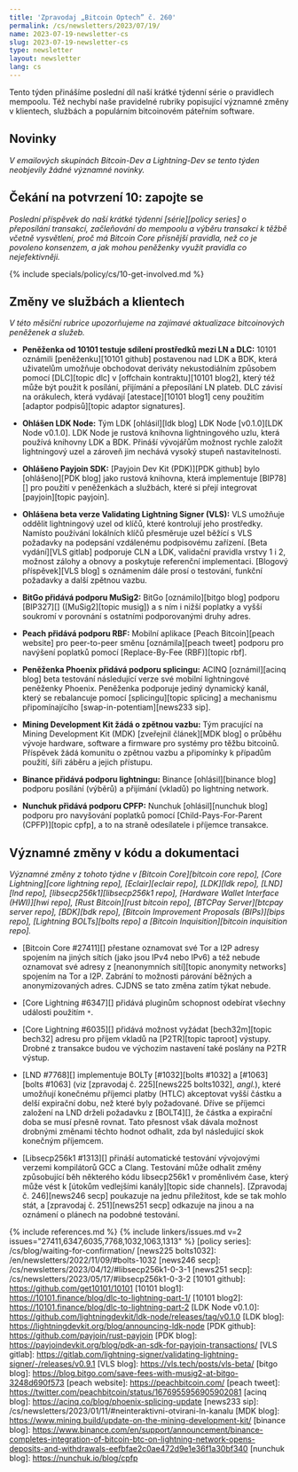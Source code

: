 ```yaml
---
title: 'Zpravodaj „Bitcoin Optech” č. 260'
permalink: /cs/newsletters/2023/07/19/
name: 2023-07-19-newsletter-cs
slug: 2023-07-19-newsletter-cs
type: newsletter
layout: newsletter
lang: cs
---
```

Tento týden přinášíme poslední díl naší krátké týdenní série o pravidlech
mempoolu. Též nechybí naše pravidelné rubriky popisující významné změny
v klientech, službách a populárním bitcoinovém páteřním software.

## Novinky

_V emailových skupinách Bitcoin-Dev a Lightning-Dev se tento týden neobjevily
žádné významné novinky._

## Čekání na potvrzení 10: zapojte se

_Poslední příspěvek do naší krátké týdenní [série][policy series] o
přeposílání transakcí, začleňování do mempoolu a výběru transakcí k
těžbě včetně vysvětlení, proč má Bitcoin Core přísnější pravidla, než
co je povoleno konsenzem, a jak mohou peněženky využít pravidla co
nejefektivněji._

{% include specials/policy/cs/10-get-involved.md %}

## Změny ve službách a klientech

*V této měsíční rubrice upozorňujeme na zajímavé aktualizace bitcoinových
peněženek a služeb.*

- **Peněženka od 10101 testuje sdílení prostředků mezi LN a DLC:**
  10101 oznámili [peněženku][10101 github] postavenou nad LDK a BDK, která uživatelům
  umožňuje obchodovat deriváty nekustodiálním způsobem pomocí [DLC][topic dlc]
  v [offchain kontraktu][10101 blog2], který též může být použit k posílání, přijímání
  a přeposílání LN plateb. DLC závisí na orákulech, která vydávají [atestace][10101 blog1]
  ceny použitím [adaptor podpisů][topic adaptor signatures].

- **Ohlášen LDK Node:**
  Tým LDK [ohlásil][ldk blog] LDK Node [v0.1.0][LDK Node v0.1.0]. LDK Node je rustová
  knihovna lightningového uzlu, která používá knihovny LDK a BDK. Přináší vývojářům
  možnost rychle založit lightningový uzel a zároveň jim nechává vysoký stupeň
  nastavitelnosti.

- **Ohlášeno Payjoin SDK:**
  [Payjoin Dev Kit (PDK)][PDK github] bylo [ohlášeno][PDK blog] jako rustová knihovna,
  která implementuje [BIP78][] pro použití v peněženkách a službách, které si přejí
  integrovat [payjoin][topic payjoin].

- **Ohlášena beta verze Validating Lightning Signer (VLS):**
  VLS umožňuje oddělit lightningový uzel od klíčů, které kontrolují jeho prostředky.
  Namísto používání lokálních klíčů přesměruje uzel běžící s VLS požadavky na podepsání
  vzdálenému podpisovému zařízení. [Beta vydání][VLS gitlab] podporuje CLN a LDK, validační
  pravidla vrstvy 1 i 2, možnost zálohy a obnovy a poskytuje referenční implementaci.
  [Blogový příspěvek][VLS blog] s oznámením dále prosí o testování, funkční požadavky
  a další zpětnou vazbu.

- **BitGo přidává podporu MuSig2:**
  BitGo [oznámilo][bitgo blog] podporu [BIP327][] ([MuSig2][topic musig]) a s ním
  i nižší poplatky a vyšší soukromí v porovnání s ostatními podporovanými druhy adres.

- **Peach přidává podporu RBF:**
  Mobilní aplikace [Peach Bitcoin][peach website] pro peer-to-peer směnu [oznámila][peach tweet]
  podporu pro navýšení poplatků pomocí [Replace-By-Fee (RBF)][topic rbf].

- **Peněženka Phoenix přidává podporu splicingu:**
  ACINQ [oznámil][acinq blog] beta testování následující verze své mobilní lightningové
  peněženky Phoenix. Peněženka podporuje jediný dynamický kanál, který se rebalancuje
  pomocí [splicingu][topic splicing] a mechanismu připomínajícího [swap-in-potentiam][news233 sip].

- **Mining Development Kit žádá o zpětnou vazbu:**
  Tým pracující na Mining Development Kit (MDK) [zveřejnil článek][MDK blog] o průběhu
  vývoje hardware, software a firmware pro systémy pro těžbu bitcoinů. Příspěvek žádá komunitu
  o zpětnou vazbu a připomínky k případům použití, šíři záběru a jejich přístupu.

- **Binance přidává podporu lightningu:**
  Binance [ohlásil][binance blog] podporu posílání (výběrů) a přijímání (vkladů) po
  lightning network.

- **Nunchuk přidává podporu CPFP:**
  Nunchuk [ohlásil][nunchuk blog] podporu pro navyšování poplatků pomocí [Child-Pays-For-Parent
  (CPFP)][topic cpfp], a to na straně odesílatele i příjemce transakce.

## Významné změny v kódu a dokumentaci

*Významné změny z tohoto týdne v [Bitcoin Core][bitcoin core repo], [Core
Lightning][core lightning repo], [Eclair][eclair repo], [LDK][ldk repo],
[LND][lnd repo], [libsecp256k1][libsecp256k1 repo], [Hardware Wallet
Interface (HWI)][hwi repo], [Rust Bitcoin][rust bitcoin repo], [BTCPay
Server][btcpay server repo], [BDK][bdk repo], [Bitcoin Improvement
Proposals (BIPs)][bips repo], [Lightning BOLTs][bolts repo] a
[Bitcoin Inquisition][bitcoin inquisition repo].*

- [Bitcoin Core #27411][] přestane oznamovat své Tor a I2P adresy spojením
  na jiných sítích (jako jsou IPv4 nebo IPv6) a též nebude oznamovat své adresy
  z [neanonymních sítí][topic anonymity networks] spojením na Tor a I2P.
  Zabrání to možnosti párování běžných a anonymizovaných adres. CJDNS se tato
  změna zatím týkat nebude.

- [Core Lightning #6347][] přidává pluginům schopnost odebírat všechny události
  použitím `*`.

- [Core Lightning #6035][] přidává možnost vyžádat [bech32m][topic bech32]
  adresu pro příjem vkladů na [P2TR][topic taproot] výstupy. Drobné z
  transakce budou ve výchozím nastavení také poslány na P2TR výstup.

- [LND #7768][] implementuje BOLTy [#1032][bolts #1032] a [#1063][bolts
  #1063] (viz [zpravodaj č. 225][news225 bolts1032], *angl.*), které umožňují
  konečnému příjemci platby (HTLC) akceptovat vyšší částku a delší expirační dobu,
  než které byly požadované. Dříve se příjemci založení na LND drželi požadavku
  z [BOLT4][], že částka a expirační doba se musí přesně rovnat. Tato
  přesnost však dávala možnost drobnými změnami těchto hodnot odhalit, zda byl
  následující skok konečným příjemcem.

- [Libsecp256k1 #1313][] přináší automatické testování vývojovými verzemi kompilátorů
  GCC a Clang. Testování může odhalit změny způsobující běh některého kódu
  libsecp256k1 v proměnlivém čase, který může vést k [útokům vedlejšími kanály][topic
  side channels]. [Zpravodaj č. 246][news246 secp] poukazuje na jednu příležitost,
  kde se tak mohlo stát, a [zpravodaj č. 251][news251 secp] odkazuje na jinou a na
  oznámení o plánech na podobné testování.

{% include references.md %}
{% include linkers/issues.md v=2 issues="27411,6347,6035,7768,1032,1063,1313" %}
[policy series]: /cs/blog/waiting-for-confirmation/
[news225 bolts1032]: /en/newsletters/2022/11/09/#bolts-1032
[news246 secp]: /cs/newsletters/2023/04/12/#libsecp256k1-0-3-1
[news251 secp]: /cs/newsletters/2023/05/17/#libsecp256k1-0-3-2
[10101 github]: https://github.com/get10101/10101
[10101 blog1]: https://10101.finance/blog/dlc-to-lightning-part-1/
[10101 blog2]: https://10101.finance/blog/dlc-to-lightning-part-2
[LDK Node v0.1.0]: https://github.com/lightningdevkit/ldk-node/releases/tag/v0.1.0
[LDK blog]: https://lightningdevkit.org/blog/announcing-ldk-node
[PDK github]: https://github.com/payjoin/rust-payjoin
[PDK blog]: https://payjoindevkit.org/blog/pdk-an-sdk-for-payjoin-transactions/
[VLS gitlab]: https://gitlab.com/lightning-signer/validating-lightning-signer/-/releases/v0.9.1
[VLS blog]: https://vls.tech/posts/vls-beta/
[bitgo blog]: https://blog.bitgo.com/save-fees-with-musig2-at-bitgo-3248d690f573
[peach website]: https://peachbitcoin.com/
[peach tweet]: https://twitter.com/peachbitcoin/status/1676955956905902081
[acinq blog]: https://acinq.co/blog/phoenix-splicing-update
[news233 sip]: /cs/newsletters/2023/01/11/#neinteraktivni-otvirani-ln-kanalu
[MDK blog]: https://www.mining.build/update-on-the-mining-development-kit/
[binance blog]: https://www.binance.com/en/support/announcement/binance-completes-integration-of-bitcoin-btc-on-lightning-network-opens-deposits-and-withdrawals-eefbfae2c0ae472d9e1e36f1a30bf340
[nunchuk blog]: https://nunchuk.io/blog/cpfp
